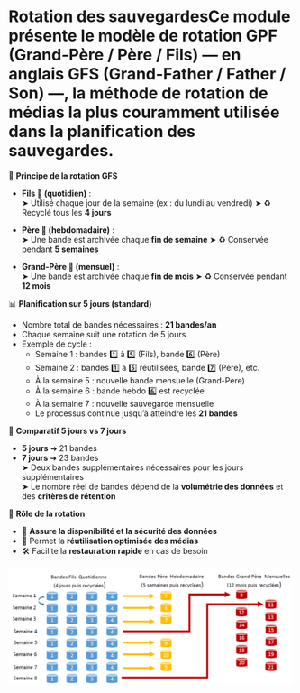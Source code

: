 # Rotation des sauvegardesCe module présente le **modèle de rotation GPF (Grand-Père / Père / Fils)** — en anglais **GFS (Grand-Father / Father / Son)** —, la méthode de rotation de médias la plus couramment utilisée dans la planification des sauvegardes.



🔄 **Principe de la rotation GFS**

- **Fils 👶 (quotidien)** :  
  ➤ Utilisé chaque jour de la semaine (ex : du lundi au vendredi) ➤ ♻️ Recyclé tous les **4 jours**

- **Père 👨 (hebdomadaire)** :  
  ➤ Une bande est archivée chaque **fin de semaine** ➤ ♻️ Conservée pendant **5 semaines**

- **Grand-Père 👴 (mensuel)** :  
  ➤ Une bande est archivée chaque **fin de mois** ➤ ♻️ Conservée pendant **12 mois**



📊 **Planification sur 5 jours (standard)**

- Nombre total de bandes nécessaires : **21 bandes/an**
- Chaque semaine suit une rotation de 5 jours
- Exemple de cycle :
  - Semaine 1 : bandes 1️⃣ à 5️⃣ (Fils), bande 6️⃣ (Père)
  - Semaine 2 : bandes 1️⃣ à 5️⃣ réutilisées, bande 7️⃣ (Père), etc.
  - À la semaine 5 : nouvelle bande mensuelle (Grand-Père)
  - À la semaine 6 : bande hebdo 6️⃣ est recyclée
  - À la semaine 7 : nouvelle sauvegarde mensuelle
  - Le processus continue jusqu’à atteindre les **21 bandes**



📅 **Comparatif 5 jours vs 7 jours**

- **5 jours** ➜ 21 bandes
- **7 jours** ➜ 23 bandes  
  ➤ Deux bandes supplémentaires nécessaires pour les jours supplémentaires  
  ➤ Le nombre réel de bandes dépend de la **volumétrie des données** et des **critères de rétention**



🔐 **Rôle de la rotation**

- 📁 **Assure la disponibilité et la sécurité des données**
- 🔄 Permet la **réutilisation optimisée des médias**
- 🛠️ Facilite la **restauration rapide** en cas de besoin

![](../../media/Cours-Sauvegarde-et-Restauration-Rotation-des-sauvegardes-image1.png)

